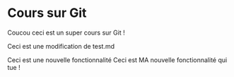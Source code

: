 # Cours sur Git

Coucou ceci est un super cours sur Git !

Ceci est une modification de test.md

Ceci est une nouvelle fonctionnalité
Ceci est MA nouvelle fonctionnalité qui tue !
